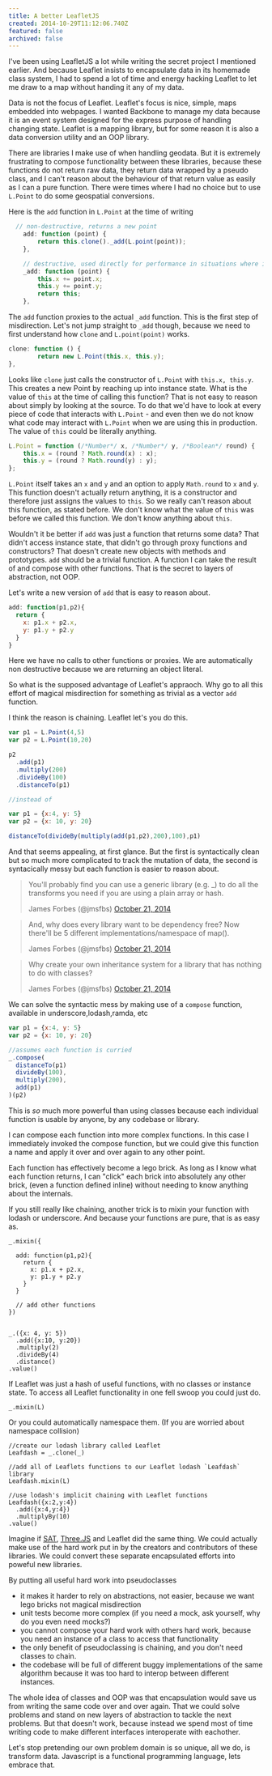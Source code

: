 ```yaml
---
title: A better LeafletJS
created: 2014-10-29T11:12:06.740Z
featured: false
archived: false
---
```


I've been using LeafletJS a lot while writing the secret project I mentioned earlier.  And because Leaflet insists to encapsulate data in its homemade class system, I had to spend a lot of time and energy hacking Leaflet to let me draw to a map without handing it any of my data.

Data is not the focus of Leaflet.  Leaflet's focus is nice, simple, maps embedded into webpages.  I wanted Backbone to manage my data because it is an event system designed for the express purpose of handling changing state.  Leaflet is a mapping library, but for some reason it is also a data conversion utility and an OOP library.

There are libraries I make use of when handling geodata.  But it is extremely frustrating to compose functionality between these libraries, because these functions do not return raw data, they return data wrapped by a pseudo class, and I can't reason about the behaviour of that return value as easily as I can a pure function.
There were times where I had no choice but to use `L.Point` to do some geospatial conversions.

Here is the `add` function in `L.Point` at the time of writing

```javascript
  // non-destructive, returns a new point
	add: function (point) {
		return this.clone()._add(L.point(point));
	},

	// destructive, used directly for performance in situations where it's safe to modify existing point
	_add: function (point) {
		this.x += point.x;
		this.y += point.y;
		return this;
	},
```

The `add` function proxies to the actual `_add` function.  This is the first step of misdirection.  Let's not jump straight to `_add` though, because we need to first understand how `clone` and `L.point(point)` works.

```javascript
clone: function () {
		return new L.Point(this.x, this.y);
},
```
Looks like `clone` just calls the constructor of `L.Point` with `this.x, this.y`.  This creates a new Point by reaching up into instance state.  What is the value of `this` at the time of calling this function?  That is not easy to reason about simply by looking at the source.  To do that we'd have to look at every piece of code that interacts with `L.Point` -  and even then we do not know what code may interact with `L.Point` when we are using this in production.  The value of `this` could be literally anything.

```javascript
L.Point = function (/*Number*/ x, /*Number*/ y, /*Boolean*/ round) {
	this.x = (round ? Math.round(x) : x);
	this.y = (round ? Math.round(y) : y);
};
```

`L.Point` itself takes an `x` and `y` and an option to apply `Math.round` to `x` and `y`.  This function doesn't actually return anything, it is a constructor and therefore just assigns the values to `this`.  So we really can't reason about this function, as stated before.  We don't know what the value of `this` was before we called this function.  We don't know anything about `this`.

Wouldn't it be better if `add` was just a function that returns some data?  That didn't access instance state, that didn't go through proxy functions and constructors?  That doesn't create new objects with methods and prototypes.  `add` should be a trivial function.  A function I can take the result of and compose with other functions.  That is the secret to layers of abstraction, not OOP.

Let's write a new version of `add` that is easy to reason about.

```javascript
add: function(p1,p2){
  return {
    x: p1.x + p2.x,
    y: p1.y + p2.y
  }
}
```

Here we have no calls to other functions or proxies.  We are automatically non destructive because we are returning an object literal.

So what is the supposed advantage of Leaflet's appraoch.  Why go to all this effort of magical misdirection for something as trivial as a vector `add` function.

I think the reason is chaining.  Leaflet let's you do this.

```javascript
var p1 = L.Point(4,5)
var p2 = L.Point(10,20)

p2
  .add(p1)
  .multiply(200)
  .divideBy(100)
  .distanceTo(p1)

//instead of

var p1 = {x:4, y: 5}
var p2 = {x: 10, y: 20}

distanceTo(divideBy(multiply(add(p1,p2),200),100),p1)
```

And that seems appealing, at first glance.  But the first is syntactically clean but so much more complicated to track the mutation of data, the second is syntacically messy but each function is easier to reason about.

>You'll probably find you can use a generic library (e.g. _) to do all the transforms you need if you are using a plain array or hash.
>
>James Forbes (@jmsfbs) [October 21, 2014](https://twitter.com/jmsfbs/status/524437730378252288)


>And, why does every library want to be dependency free? Now there'll be 5 different implementations/namespace of map().
>
>James Forbes (@jmsfbs) [October 21, 2014](https://twitter.com/jmsfbs/status/524440308931522560)


>Why create your own inheritance system for a library that has nothing to do with classes?
>
>James Forbes (@jmsfbs) [October 21, 2014](https://twitter.com/jmsfbs/status/524440800575254528)

We can solve the syntactic mess by making use of a `compose` function, available in underscore,lodash,ramda, etc

```javascript
var p1 = {x:4, y: 5}
var p2 = {x: 10, y: 20}

//assumes each function is curried
_.compose(
  distanceTo(p1)
  divideBy(100),
  multiply(200),
  add(p1)
)(p2)
```

This is _so_ much more powerful than using classes because each individual function is usable by anyone, by any codebase or library.

I can compose each function into more complex functions.  In this case I immediately invoked the compose function, but we could give this function a name and apply it over and over again to any other point.

Each function has effectively become a lego brick.  As long as I know what each function returns, I can "click" each brick into absolutely any other brick, (even a function defined inline) without needing to know anything about the internals.

If you still really like chaining, another trick is to mixin your function with lodash or underscore.  And because your functions are pure, that is as easy as.

```
_.mixin({

  add: function(p1,p2){
    return {
      x: p1.x + p2.x,
      y: p1.y + p2.y
    }
  }

  // add other functions
})


_.({x: 4, y: 5})
  .add({x:10, y:20})
  .multiply(2)
  .divideBy(4)
  .distance()
.value()

```

If Leaflet was just a hash of useful functions, with no classes or instance state.  To access all Leaflet functionality in one fell swoop you could just do.

```
_.mixin(L)
```

Or you could automatically namespace them.  (If you are worried about namespace collision)

```
//create our lodash library called Leaflet
Leafdash = _.clone(_)

//add all of Leaflets functions to our Leaflet lodash `Leafdash` library
Leafdash.mixin(L)

//use lodash's implicit chaining with Leaflet functions
Leafdash({x:2,y:4})
  .add({x:4,y:4})
  .multiplyBy(10)
.value()
```


Imagine if [SAT](https://github.com/jriecken/sat-js), [Three.JS](http://threejs.org/) and Leaflet did the same thing.  We could actually make use of the hard work put in by the creators and contributors of these libraries.  We could convert these separate encapsulated efforts into poweful new libraries.

By putting all useful hard work into pseudoclasses
- it makes it harder to rely on abstractions, not easier, because we want lego bricks not magical misdirection
- unit tests become more complex (if you need a mock, ask yourself, why do you even need mocks?)
- you cannot compose your hard work with others hard work, because you need an instance of a class to access that functionality
- the only benefit of pseudoclassing is chaining, and you don't need classes to chain.
- the codebase will be full of different buggy implementations of the same algorithm because it was too hard to interop between different instances.

The whole idea of classes and OOP was that encapsulation would save us from writing the same code over and over again.  That we could solve problems and stand on new layers of abstraction to tackle the next problems.  But that doesn't work, because instead we spend most of time writing code to make different interfaces interoperate with eachother.

Let's stop pretending our own problem domain is so unique, all we do, is transform data.  Javascript is a functional programming language, lets embrace that.


